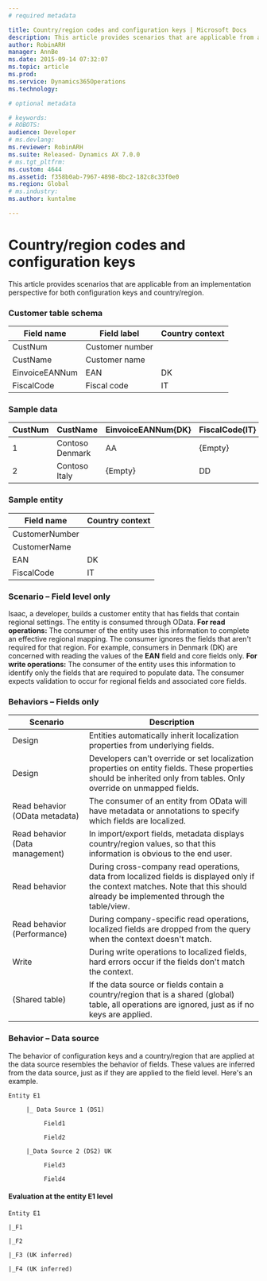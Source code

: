 ```yaml
---
# required metadata

title: Country/region codes and configuration keys | Microsoft Docs
description: This article provides scenarios that are applicable from an implementation perspective for both configuration keys and country/region. 
author: RobinARH
manager: AnnBe
ms.date: 2015-09-14 07:32:07
ms.topic: article
ms.prod: 
ms.service: Dynamics365Operations
ms.technology: 

# optional metadata

# keywords: 
# ROBOTS: 
audience: Developer
# ms.devlang: 
ms.reviewer: RobinARH
ms.suite: Released- Dynamics AX 7.0.0
# ms.tgt_pltfrm: 
ms.custom: 4644
ms.assetid: f358b0ab-7967-4898-8bc2-182c8c33f0e0
ms.region: Global
# ms.industry: 
ms.author: kuntalme

---
```


# Country/region codes and configuration keys

This article provides scenarios that are applicable from an implementation perspective for both configuration keys and country/region. 

### Customer table schema

| Field name     | Field label     | Country context |
|----------------|-----------------|-----------------|
| CustNum        | Customer number |                 |
| CustName       | Customer name   |                 |
| EinvoiceEANNum | EAN             | DK              |
| FiscalCode     | Fiscal code     | IT              |

### Sample data

| CustNum | CustName        | EinvoiceEANNum{DK} | FiscalCode{IT} | DataAreaId |
|---------|-----------------|--------------------|----------------|------------|
| 1       | Contoso Denmark | AA                 | {Empty}        | DK         |
| 2       | Contoso Italy   | {Empty}            | DD             | IT         |

### Sample entity

| Field name     | Country context |
|----------------|-----------------|
| CustomerNumber |                 |
| CustomerName   |                 |
| EAN            | DK              |
| FiscalCode     | IT              |

### Scenario – Field level only

Isaac, a developer, builds a customer entity that has fields that contain regional settings. The entity is consumed through OData. **For read operations:** The consumer of the entity uses this information to complete an effective regional mapping. The consumer ignores the fields that aren't required for that region. For example, consumers in Denmark (DK) are concerned with reading the values of the **EAN** field and core fields only. **For write operations:** The consumer of the entity uses this information to identify only the fields that are required to populate data. The consumer expects validation to occur for regional fields and associated core fields.

### Behaviors – Fields only

| Scenario                        | Description                                                                                                                                                                     |
|---------------------------------|---------------------------------------------------------------------------------------------------------------------------------------------------------------------------------|
| Design                          | Entities automatically inherit localization properties from underlying fields.                                                                                                  |
| Design                          | Developers can’t override or set localization properties on entity fields. These properties should be inherited only from tables. Only override on unmapped fields.             |
| Read behavior (OData metadata)  | The consumer of an entity from OData will have metadata or annotations to specify which fields are localized.                                                                   |
| Read behavior (Data management) | In import/export fields, metadata displays country/region values, so that this information is obvious to the end user.                                                          |
| Read behavior                   | During cross-company read operations, data from localized fields is displayed only if the context matches. Note that this should already be implemented through the table/view. |
| Read behavior (Performance)     | During company-specific read operations, localized fields are dropped from the query when the context doesn't match.                                                            |
| Write                           | During write operations to localized fields, hard errors occur if the fields don't match the context.                                                                           |
| (Shared table)                  | If the data source or fields contain a country/region that is a shared (global) table, all operations are ignored, just as if no keys are applied.                              |

### Behavior – Data source

The behavior of configuration keys and a country/region that are applied at the data source resembles the behavior of fields. These values are inferred from the data source, just as if they are applied to the field level. Here's an example.

    Entity E1

         |_ Data Source 1 (DS1)

              Field1

              Field2

         |_Data Source 2 (DS2) UK

              Field3

              Field4

#### Evaluation at the entity E1 level

    Entity E1

    |_F1

    |_F2

    |_F3 (UK inferred)

    |_F4 (UK inferred)

